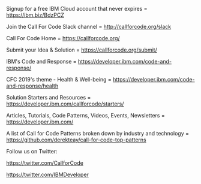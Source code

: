 Signup for a free IBM Cloud account that never expires = https://ibm.biz/BdzPCZ

Join the Call For Code Slack channel = http://callforcode.org/slack

Call For Code Home = https://callforcode.org/

Submit your Idea & Solution = https://callforcode.org/submit/

IBM's Code and Response = https://developer.ibm.com/code-and-response/

CFC 2019's theme - Health & Well-being = https://developer.ibm.com/code-and-response/health

Solution Starters and Resources = https://developer.ibm.com/callforcode/starters/

Articles, Tutorials, Code Patterns, Videos, Events, Newsletters = https://developer.ibm.com/

A list of Call for Code Patterns broken down by industry and technology = https://github.com/derekteay/call-for-code-top-patterns

Follow us on Twitter:

https://twitter.com/CallforCode

https://twitter.com/IBMDeveloper
